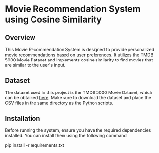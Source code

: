 # Movie Recommendation System using Cosine Similarity

## Overview

This Movie Recommendation System is designed to provide personalized movie recommendations based on user preferences. It utilizes the TMDB 5000 Movie Dataset and implements cosine similarity to find movies that are similar to the user's input.

## Dataset

The dataset used in this project is the TMDB 5000 Movie Dataset, which can be obtained [here](https://www.kaggle.com/datasets/tmdb/tmdb-movie-metadata). Make sure to download the dataset and place the CSV files in the same directory as the Python scripts.

## Installation

Before running the system, ensure you have the required dependencies installed. You can install them using the following command:

pip install -r requirements.txt
